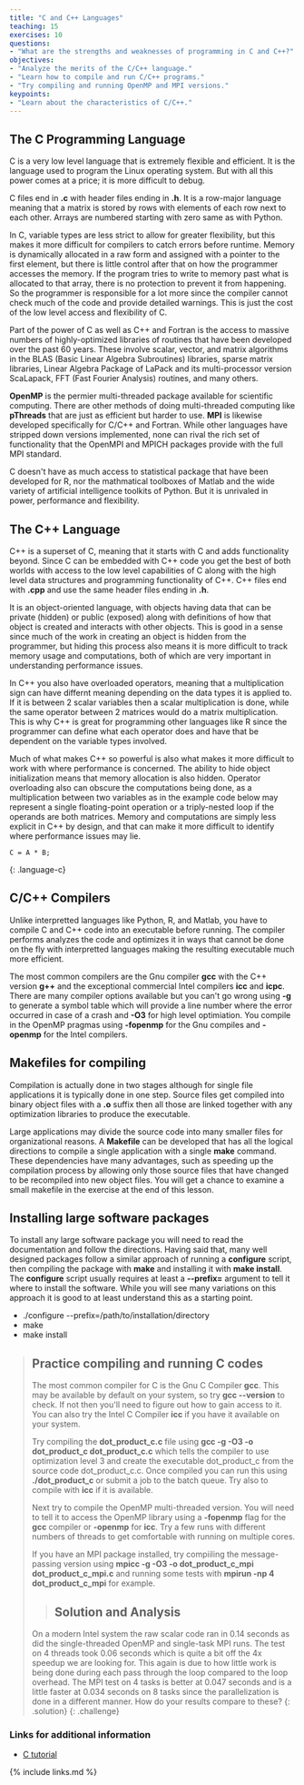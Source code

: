 ```yaml
---
title: "C and C++ Languages"
teaching: 15
exercises: 10
questions:
- "What are the strengths and weaknesses of programming in C and C++?"
objectives:
- "Analyze the merits of the C/C++ language."
- "Learn how to compile and run C/C++ programs."
- "Try compiling and running OpenMP and MPI versions."
keypoints:
- "Learn about the characteristics of C/C++."
---
```


## The C Programming Language

C is a very low level language that is extremely flexible and efficient.
It is the language used to program the Linux operating system.
But with all this power comes at a price; it is more difficult to debug.

C files end in **.c** with header files ending in **.h**.
It is a row-major language meaning that a matrix is stored by rows
with elements of each row next to each other.
Arrays are numbered starting with zero same as with Python.

In C, variable types are less strict to allow for greater flexibility,
but this makes it more difficult for compilers to catch errors before runtime.
Memory is dynamically allocated in a raw form and assigned with a pointer to the first
element, but there is little control after that on how the programmer 
accesses the memory.  If the program tries to write to memory past what is
allocated to that array, there is no protection to prevent it from happening.
So the programmer is responsible for a lot more since the compiler cannot
check much of the code and provide detailed warnings.
This is just the cost of the low level access and flexibility of C.

Part of the power of C as well as C++ and Fortran is the access to
massive numbers of highly-optimized libraries of routines that have been developed
over the past 60 years.
These involve scalar, vector, and matrix algorithms in the
BLAS (Basic Linear Algebra Subroutines) libraries, sparse matrix libraries,
Linear Algebra Package of LaPack and its multi-processor version
ScaLapack, FFT (Fast Fourier Analysis) routines, and many others.

**OpenMP** is the permier multi-threaded package available for
scientific computing.  There are other methods of doing multi-threaded
computing like **pThreads** that are just as efficient but harder to use.
**MPI** is likewise developed specifically for C/C++ and Fortran.
While other languages have stripped down versions implemented, none
can rival the rich set of functionality that the OpenMPI and MPICH
packages provide with the full MPI standard.

C doesn't have as much access to statistical package that have been developed
for R, nor the mathmatical toolboxes of Matlab and the wide variety of
artificial intelligence toolkits of Python.
But it is unrivaled in power, performance and flexibility.

## The C++ Language

C++ is a superset of C, meaning that it starts with C and adds
functionality beyond.
Since C can be embedded with C++ code you get the best of both
worlds with access to the low level capabilities of C along
with the high level data structures and programming functionality of C++.
C++ files end with **.cpp** and use the same header files ending in **.h**.

It is an object-oriented language, with objects having data that
can be private (hidden) or public (exposed) along with definitions
of how that object is created and interacts with other objects.
This is good in a sense since much of the work in creating an object
is hidden from the programmer, but hiding this process also means
it is more difficult to track memory usage and computations, both
of which are very important in understanding performance issues.

In C++ you also have overloaded operators, meaning that a
multiplication sign can have differnt meaning
depending on the data types it is applied to.  If it is between 2
scalar variables then a scalar multiplication is done, while the same
operator between 2 matrices would do a matrix multiplication.
This is why C++ is great for programming other languages like R
since the programmer can define what each operator does and have
that be dependent on the variable types involved.

Much of what makes C++ so powerful is also what makes it more
difficult to work with where performance is concerned.
The ability to hide object initialization means that memory allocation
is also hidden.
Operator overloading also can obscure the computations being done, as a
multiplication between two variables as in the example code below
may represent a single floating-point
operation or a triply-nested loop if the operands are both matrices.
Memory and computations are simply less explicit in C++ by design,
and that can make it more difficult to identify where performance
issues may lie.

~~~
C = A * B;
~~~
{: .language-c}

## C/C++ Compilers

Unlike interpretted languages like Python, R, and Matlab, you have
to compile C and C++ code into an executable before running.
The compiler performs analyzes the code and optimizes it in ways
that cannot be done on the fly with interpretted languages making
the resulting executable much more efficient.

The most common compilers are the Gnu compiler **gcc** with the
C++ version **g++** and the exceptional commercial Intel compilers 
**icc** and **icpc**.  There are many compiler options available
but you can't go wrong using **-g** to generate a symbol table 
which will provide a line number where the error occurred in case
of a crash and **-O3** for high level optimiation.
You compile in the OpenMP pragmas using **-fopenmp** for the Gnu
compiles and **-openmp** for the Intel compilers.


## Makefiles for compiling

Compilation is actually done in two stages although for single
file applications it is typically done in one step.
Source files get compiled into binary object files with a **.o**
suffix then all those are linked together with any optimization
libraries to produce the executable.

Large applications may divide the source code into many smaller
files for organizational reasons.
A **Makefile** can be developed that has all the logical directions
to compile a single application with a single **make** command.
These dependencies have many advantages, such as speeding up the
compilation process by allowing only those source files that have
changed to be recompiled into new object files.
You will get a chance to examine a small makefile in the exercise
at the end of this lesson.

## Installing large software packages

To install any large software package you will need to read the
documentation and follow the directions.
Having said that, many well designed packages follow a similar
approach of running a **configure** script, then compiling the
package with **make** and installing it with **make install**.
The **configure** script usually requires at least a **--prefix=**
argument to tell it where to install the software.
While you will see many variations on this approach it is good to
at least understand this as a starting point.

* ./configure --prefix=/path/to/installation/directory
* make
* make install

> ## Practice compiling and running C codes
>
> The most common compiler for C is the Gnu C Compiler **gcc**.
> This may be available by default on your system, so try
> **gcc --version** to check.  If not then you'll need to figure out
> how to gain access to it.  You can also try the Intel C Compiler
> **icc** if you have it available on your system.
> 
> Try compiling the **dot_product_c.c** file using 
> **gcc -g -O3 -o dot_product_c dot_product_c.c** which tells the
> compiler to use optimization level 3 and create the executable 
> dot_product_c from the source code dot_product_c.c.
> Once compiled you can run this using **./dot_product_c** or
> submit a job to the batch queue.
> Try also to compile with **icc** if it is available.
>
> Next try to compile the OpenMP multi-threaded version.  You will
> need to tell it to access the OpenMP library using a 
> **-fopenmp** flag for the **gcc** compiler or **-openmp** for **icc**.
> Try a few runs with different numbers of threads to get
> comfortable with running on multiple cores.
>
> If you have an MPI package installed, try compiiling the
> message-passing version using
> **mpicc -g -O3 -o dot_product_c_mpi dot_product_c_mpi.c**
> and running some tests with **mpirun -np 4 dot_product_c_mpi**
> for example.
>  > ## Solution and Analysis
> On a modern Intel system the raw scalar code ran in 0.14 seconds
> as did the single-threaded OpenMP and single-task MPI runs.
> The test on 4 threads took 0.06 seconds which is quite a bit off
> the 4x speedup we are looking for.  This again is due to how little
> work is being done during each pass through the loop compared to the
> loop overhead.
> The MPI test on 4 tasks is better at 0.047 seconds and is a little
> faster at 0.034 seconds on 8 tasks since the parallelization is
> done in a different manner.
> How do your results compare to these?
> {: .solution}
{: .challenge}

### Links for additional information

* [C tutorial](https://www.guru99.com/c-programming-tutorial.html)

{% include links.md %}

